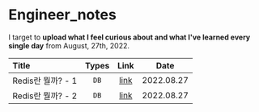 # Engineer_notes

I target to **upload what I feel curious about and what I've learned every single day** from August, 27th, 2022.

| Title | Types | Link | Date |
| :----------- | :------------: | :------------: | :------------: |
| Redis란 뭘까? - 1  |   ```DB```   | [link](https://velog.io/@jungedlin/Redis란-뭘까-1) | 2022.08.27 | 
| Redis란 뭘까? - 2   |    ```DB```    |  [link](https://velog.io/@jungedlin/Redis란-뭘까-1) | 2022.08.27 |



